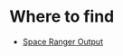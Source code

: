 
# Where to find 

- [Space Ranger Output](https://github.com/Margery0011/Visium_CSO_Service/blob/main/visium_output.md)